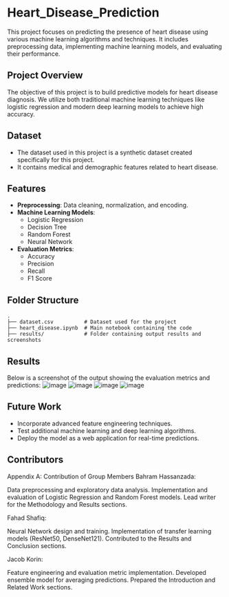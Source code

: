 # Heart_Disease_Prediction

This project focuses on predicting the presence of heart disease using various machine learning algorithms and techniques. It includes preprocessing data, implementing machine learning models, and evaluating their performance.

## **Project Overview**

The objective of this project is to build predictive models for heart disease diagnosis. We utilize both traditional machine learning techniques like logistic regression and modern deep learning models to achieve high accuracy.

## **Dataset**

- The dataset used in this project is a synthetic dataset created specifically for this project.
- It contains medical and demographic features related to heart disease.

## **Features**

- **Preprocessing**: Data cleaning, normalization, and encoding.
- **Machine Learning Models**:
  - Logistic Regression
  - Decision Tree
  - Random Forest
  - Neural Network
- **Evaluation Metrics**:
  - Accuracy
  - Precision
  - Recall
  - F1 Score

## **Folder Structure**

```plaintext
.
├── dataset.csv          # Dataset used for the project
├── heart_disease.ipynb  # Main notebook containing the code
├── results/             # Folder containing output results and screenshots
```

## **Results**

Below is a screenshot of the output showing the evaluation metrics and predictions:
![image](https://github.com/user-attachments/assets/c1e90039-7965-44fb-a41d-9a923b75fda8)
![image](https://github.com/user-attachments/assets/0d0a0ddc-b557-4892-a78a-4209435f7bfd)
![image](https://github.com/user-attachments/assets/e8562558-9777-4b02-a1c2-a780321ff059)
![image](https://github.com/user-attachments/assets/56956c44-c17b-4e7b-b0ec-3dba0318443d)


## **Future Work**

- Incorporate advanced feature engineering techniques.
- Test additional machine learning and deep learning algorithms.
- Deploy the model as a web application for real-time predictions.

## **Contributors**

Appendix A: Contribution of Group Members
Bahram Hassanzada:

Data preprocessing and exploratory data analysis.
Implementation and evaluation of Logistic Regression and Random Forest models.
Lead writer for the Methodology and Results sections.

Fahad Shafiq:

Neural Network design and training.
Implementation of transfer learning models (ResNet50, DenseNet121).
Contributed to the Results and Conclusion sections.

Jacob Korin:

Feature engineering and evaluation metric implementation.
Developed ensemble model for averaging predictions.
Prepared the Introduction and Related Work sections.
